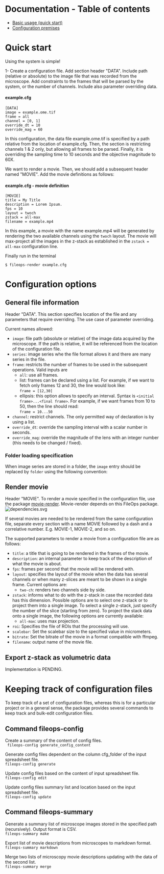 # Documentation - Table of contents
* [Basic usage (quick start)](#quick-start)
* [Configuration premises](#configuration-options)


# Quick start
Using the system is simple!

1- Create a configuration file. 
Add section header "DATA".
Include path (relative or absolute) to the image file that was recorded from the microscope.
Add constraints to the frames that will be parsed by the system, or the number of channels.
Include also parameter overriding data.

#### example.cfg
```
[DATA]
image = example.ome.tif
frame = all
channel = [0, 1]
override_dt = 10
override_mag = 60
```

In this configuration, the data file example.ome.tif is specified by a path relative from the location of example.cfg.
Then, the section is restricting channels 1 & 2 only, but allowing all frames to be parsed.
Finally, it is overriding the sampling time to 10 seconds and the objective magnitude to 60X.

We want to render a movie.
Then, we should add a subsequent header named "MOVIE".
Add the movie definitions as follows:

#### example.cfg - movie definition
```
[MOVIE]
title = My Title
description = Lorem Ipsum.
fps = 10
layout = twoch
zstack = all-max
filename = example.mp4
```

In this example, a movie with the name example.mp4 will be generated by rendering the two available channels using the `twoch` layout.
The movie will max-project all the images in the z-stack as established in the `zstack = all-max` configuration line.

Finally run in the terminal
```commandline
$ fileops-render example.cfg
```

# Configuration options

## General file information
Header "DATA".
This section specifies location of the file and any parameters that require overriding.
The use case of parameter overriding.

Current names allowed:

- `image`: file path (absolute or relative) of the image data acquired by the microscope.
If the path is relative, it will be referenced from the location of the configuration file.
- `series`: image series whe the file format allows it and there are many series in the file.
- `frame`: restricts the number of frames to be used in the subsequent operations.
    Valid inputs are
  - `all`: use all frames.
  - list: frames can be declared using a list. 
  For example, if we want to fetch only frames 12 and 30, the line would look like:  
  ```frame = [12,30]```
  - ellipsis: this option allows to specify an interval.
  Syntax is `<initial frame>...<final frame>`.
  For example, if we want frames from 10 to 50, then the line should read:  
  ```frame = 10...50```
- `channel`: restrict channels. The only permitted way of declaration is by using a list.
- `override_dt`: override the sampling interval with a scalar number in seconds.
- `override_mag`: override the magnitude of the lens with an integer number (this needs to be changed / fixed).


### Folder loading specification
When image series are stored in a folder, the `image` entry should be replaced by `folder` using the following convention:


## Render movie
Header "MOVIE".
To render a movie specified in the configuration file, use the package [movie-render](https://github.com/fabio-echegaray/movie-render).
Movie-render depends on this FileOps package.
![dependencies.svg](figs%2Fdependencies.svg)

If several movies are needed to be rendered from the same configuration file, separate every section with a name MOVIE followed by a dash and a correlative number.
E.g. MOVIE-1, MOVIE-2, and so on.

The supported parameters to render a movie from a configuration file are as follows:
- `title`: a title that is going to be rendered in the frames of the movie.
- `description`: an internal parameter to keep track of the description of what the movie is about.
- `fps`: frames per second that the movie will be rendered with.
- `layout`: specifies the layout of the movie when the data has several channels or when many z-slices are meant to be shown in a single frame.
  Current options are:
  - `two-ch`: renders two channels side by side.
- `zstack`: informs what to do with the z-stack in case the recorded data has this dimension.
  Possible options are to select one z-stack or to project them into a single image.
  To select a single z-stack, just specify the number of the slice (starting from zero).
  To project the stack data onto a single image, the following options are currently available:
  - `all-max`: uses max projection.
- `roi`: Specifies the file of ROIs that the processing will use.
- `scalebar`: Set the scalebar size to the specified value in micrometers.
- `bitrate`: Set the bitrate of the movie in a format compatible with ffmpeg.
- `filename`: output name of the movie file.


## Export z-stack as volumetric data
Implementation is PENDING.



# Keeping track of configuration files
To keep track of a set of configuration files, whereas this is for a particular project or in a general sense, the package provides several commands to keep track and bulk-edit configuration files.


## Command fileops-config

Create a summary of the content of config files.  
``` fileops-config generate_config_content```

Generate config files dependent on the column cfg_folder of the input spreadsheet file.  
```fileops-config generate```

Update config files based on the content of input spreadsheet file.  
```fileops-config edit```

Update config files summary list and location based on the input spreadsheet file.  
```fileops-config update```


## Command fileops-summary

Generate a summary list of microscope images stored in the specified path (recursively).
Output format is CSV.  
```fileops-summary make```

Export list of movie descriptions from microscopes to markdown format.  
```fileops-summary markdown```

Merge two lists of microscopy movie descriptions updating with the data of the second list.  
```fileops-summary merge```
